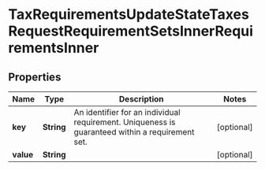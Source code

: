 

# TaxRequirementsUpdateStateTaxesRequestRequirementSetsInnerRequirementsInner


## Properties

| Name | Type | Description | Notes |
|------------ | ------------- | ------------- | -------------|
|**key** | **String** | An identifier for an individual requirement. Uniqueness is guaranteed within a requirement set. |  [optional] |
|**value** | **String** |  |  [optional] |



